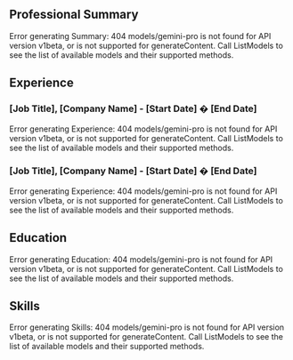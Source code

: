 ## Professional Summary
Error generating Summary: 404 models/gemini-pro is not found for API version v1beta, or is not supported for generateContent. Call ListModels to see the list of available models and their supported methods.

## Experience

### [Job Title], [Company Name] - [Start Date] � [End Date]
Error generating Experience: 404 models/gemini-pro is not found for API version v1beta, or is not supported for generateContent. Call ListModels to see the list of available models and their supported methods.

### [Job Title], [Company Name] - [Start Date] � [End Date]
Error generating Experience: 404 models/gemini-pro is not found for API version v1beta, or is not supported for generateContent. Call ListModels to see the list of available models and their supported methods.



## Education
Error generating Education: 404 models/gemini-pro is not found for API version v1beta, or is not supported for generateContent. Call ListModels to see the list of available models and their supported methods.

## Skills
Error generating Skills: 404 models/gemini-pro is not found for API version v1beta, or is not supported for generateContent. Call ListModels to see the list of available models and their supported methods.
